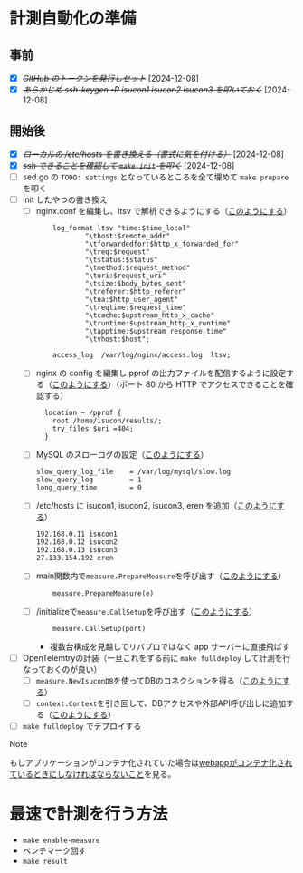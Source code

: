 # 計測自動化の準備

## 事前
- [X] ~~*GitHub のトークンを発行しセット*~~ [2024-12-08]
- [X] ~~*あらかじめ ssh-keygen -R isucon1 isucon2 isucon3 を叩いておく*~~ [2024-12-08]

## 開始後
- [X] ~~*ローカルの /etc/hosts を書き換える（書式に気を付ける）*~~ [2024-12-08]
- [X] ~~*ssh できることを確認して `make init` を叩く*~~ [2024-12-08]
- [ ] sed.go の `TODO: settings` となっているところを全て埋めて `make prepare` を叩く
- [ ] init したやつの書き換え
  - [ ] nginx.conf を編集し、ltsv で解析できるようにする（[このようにする](https://github.com/Nagarei/isucon11-qualify-test/commit/b7e8f2667677831490d8e5966251633c14944015)）
    ```
        log_format ltsv "time:$time_local"
                "\thost:$remote_addr"
                "\tforwardedfor:$http_x_forwarded_for"
                "\treq:$request"
                "\tstatus:$status"
                "\tmethod:$request_method"
                "\turi:$request_uri"
                "\tsize:$body_bytes_sent"
                "\treferer:$http_referer"
                "\tua:$http_user_agent"
                "\treqtime:$request_time"
                "\tcache:$upstream_http_x_cache"
                "\truntime:$upstream_http_x_runtime"
                "\tapptime:$upstream_response_time"
                "\tvhost:$host";

        access_log  /var/log/nginx/access.log  ltsv;
      ```
  - [ ] nginx の config を編集し pprof の出力ファイルを配信するように設定する（[このようにする](https://github.com/Saza-ku/private-isu-2023/commit/d0ec5125783192884a9d164754e1f602f4e1a4c9#diff-c5ef4126bf2c674cca13a602dde349b38c227406c17b884109ded03afea1152fR17-R19)）（ポート 80 から HTTP でアクセスできることを確認する）
    ```
      location ~ /pprof {
        root /home/isucon/results/;
        try_files $uri =404;
      }
    ```
  - [ ] MySQL のスローログの設定（[このようにする](https://github.com/Saza-ku/isucon11q/commit/4b51aa65ccc2fe2e7055ef15d4c058b01e7c15f3#diff-28ca88da6aa2437d8b374172e457b049f0af076e11da2f0f7e8400875b0c0f6eR64-R66)）
    ```
    slow_query_log_file    = /var/log/mysql/slow.log
    slow_query_log         = 1
    long_query_time        = 0
    ```
  - [ ] /etc/hosts に isucon1, isucon2, isucon3, eren を追加（[このようにする](https://github.com/saza-ku/isucon11q-2024/commit/f17751cb2feab558d51f0da46dc5058b9116935e)）
    ```
    192.168.0.11 isucon1
    192.168.0.12 isucon2
    192.168.0.13 isucon3
    27.133.154.192 eren
    ```
  - [ ] main関数内で`measure.PrepareMeasure`を呼び出す（[このようにする](https://github.com/saza-ku/isucon11q-2024/commit/83f4adf21a2dfea1b0d8901f5ffc403f7b2ca2fe#diff-871eb89e86e63e7eca84f0075cba1a75574a11341cd89d39c7891864d2b085b9R251)）
    ```
    	measure.PrepareMeasure(e)
    ```
  - [ ] /initializeで`measure.CallSetup`を呼び出す（[このようにする](https://github.com/saza-ku/isucon11q-2024/commit/babc2a253e526e5bd24b20784a58969291659ee2)）
    ```
    	measure.CallSetup(port)
    ```
      - 複数台構成を見越してリバプロではなく app サーバーに直接飛ばす
- [ ] OpenTelemtryの計装（一旦これをする前に `make fulldeploy` して計測を行なっておくのが良い）
  - [ ] `measure.NewIsuconDB`を使ってDBのコネクションを得る（[このようにする](https://github.com/saza-ku/isucon11q-2024/commit/babc2a253e526e5bd24b20784a58969291659ee2)）
  - [ ] `context.Context`を引き回して、DBアクセスや外部API呼び出しに追加する（[このようにする](https://github.com/saza-ku/isucon11q-2024/commit/d1c16d395488fb36ff2d4d7358b936955a5a4a4b)）
- [ ] `make fulldeploy` でデプロイする

> [!NOTE]
> もしアプリケーションがコンテナ化されていた場合は[webappがコンテナ化されているときにしなければならないこと](https://github.com/saza-ku/isucon-template/wiki/webapp%E3%81%8C%E3%82%B3%E3%83%B3%E3%83%86%E3%83%8A%E5%8C%96%E3%81%95%E3%82%8C%E3%81%A6%E3%81%84%E3%82%8B%E3%81%A8%E3%81%8D%E3%81%AB%E3%81%97%E3%81%AA%E3%81%91%E3%82%8C%E3%81%B0%E3%81%AA%E3%82%89%E3%81%AA%E3%81%84%E3%81%93%E3%81%A8)を見る。

# 最速で計測を行う方法

- `make enable-measure`
- ベンチマーク回す
- `make result`
